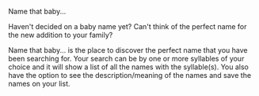 Name that baby...

Haven't decided on a baby name yet? Can't think of the perfect name for the new addition to your family? 

Name that baby... is the place to discover the perfect name that you have been searching for. Your search can be by one or more syllables of your choice and it will show a list of all the names with the syllable(s). You also have the option to see the description/meaning of the names and save the names on your list. 


